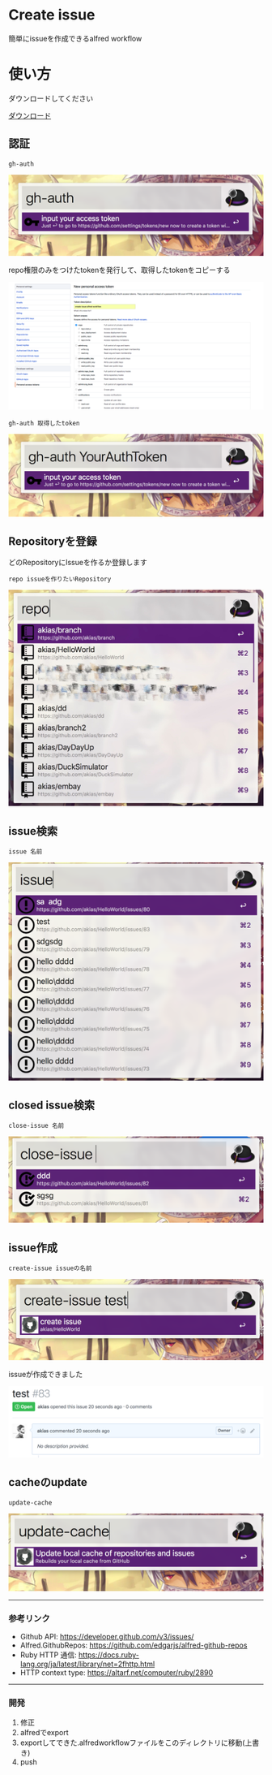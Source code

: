 # Create issue

簡単にissueを作成できるalfred workflow

# 使い方

ダウンロードしてください

<a href="./Create issue.alfredworkflow?raw=true">ダウンロード</a>

## 認証
```
gh-auth
```

![open github page](images/open_auth.png)

repo権限のみをつけたtokenを発行して、取得したtokenをコピーする

![get auth token](images/get_token.png)

```
gh-auth 取得したtoken
```

![register your auth token](images/input_access_token.png)

## Repositoryを登録

どのRepositoryにIssueを作るか登録します
```
repo issueを作りたいRepository
```

![select your repo](images/select_repo.jpg)

## issue検索
```
issue 名前
```
![search issue](images/search_issue.png)

## closed issue検索
```
close-issue 名前
```

![search issue](images/search_closed_issue.png)

## issue作成

```
create-issue issueの名前
```

![create issue](images/create_issue.png)

issueが作成できました

![issue page](images/github_issue.png)

## cacheのupdate

```
update-cache
```

![update cache](images/update_cache.png)

***
### 参考リンク
- Github API: https://developer.github.com/v3/issues/
- Alfred.GithubRepos: https://github.com/edgarjs/alfred-github-repos
- Ruby HTTP 通信: https://docs.ruby-lang.org/ja/latest/library/net=2fhttp.html
- HTTP context type: https://altarf.net/computer/ruby/2890
***
### 開発

1. 修正
1. alfredでexport
1. exportしてできた.alfredworkflowファイルをこのディレクトリに移動(上書き)
1. push
